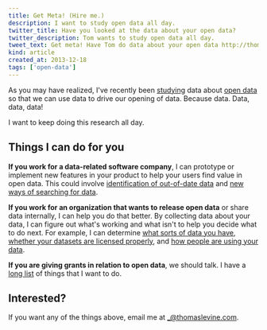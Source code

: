 ```yaml
---
title: Get Meta! (Hire me.)
description: I want to study open data all day.
twitter_title: Have you looked at the data about your open data?
twitter_description: Tom wants to study open data all day.
tweet_text: Get meta! Have Tom do data about your open data http://thomaslevine.com/!/get-meta #opendata #metadata #DataDrivenData #d3 #otherD3 #BecauseData
kind: article
created_at: 2013-12-18
tags: ['open-data']
---
```

As you may have realized, I've recently been [studying](/open-data)
data about [open data](/!/what-is-open-data)
so that we can use data to drive our opening of
data. Because data. Data, data, data!

I want to keep doing this research all day.

## Things I can do for you
**If you work for a data-related software company**, I can prototype or implement new
features in your product to help your users find value in open data. This could involve
[identification of out-of-date data](/!/data-updatedness/) and
[new ways of searching for data](/!/openprism/).

**If you work for an organization that wants to release open data**
or share data internally, I can help you do that better.
By collecting data about your data, I can figure out what's working
and what isn't to help you decide what to do next. For example,
I can determine
[what sorts of data you have](/!/missouri-data-licensing/),
[whether your datasets are licensed properly](/!/open-data-licensing/), and
[how people are using your data](/!/socrata-users/).

**If you are giving grants in relation to open data**, we should talk.
I have a [long list](https://github.com/tlevine/open-data-things/tree/master/.plans/proposed)
of things that I want to do.

## Interested?
If you want any of the things above,
email me at [\_@thomaslevine.com](mailto:_@thomaslevine.com).
